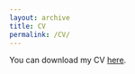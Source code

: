 ```yaml
---
layout: archive
title: CV
permalink: /CV/
---
```


You can download my CV [here](../assets/CV_BianXiaoyu2025_1.pdf).

